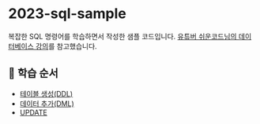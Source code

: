 # 2023-sql-sample

복잡한 SQL 명령어를 학습하면서 작성한 샘플 코드입니다.
[유튜버 쉬운코드님의 데이터베이스 강의](https://www.youtube.com/playlist?list=PLcXyemr8ZeoREWGhhZi5FZs6cvymjIBVe)를 참고했습니다.

## 💋 학습 순서

- [테이블 생성(DDL)](https://github.com/gitchan-Study/2023-sql-sample/pull/1)
- [데이터 추가(DML)](https://github.com/gitchan-Study/2023-sql-sample/pull/3)
- [UPDATE](https://github.com/gitchan-Study/2023-sql-sample/pull/4)
